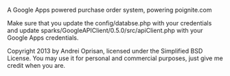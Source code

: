 A Google Apps powered purchase order system, powering poignite.com

Make sure that you update the config/databse.php with your credentials and update sparks/GoogleAPIClient/0.5.0/src/apiClient.php with your Google Apps credentials.

Copyright 2013 by Andrei Oprisan, licensed under the Simplified BSD License.
You may use it for personal and commercial purposes, just give me credit when you are.
